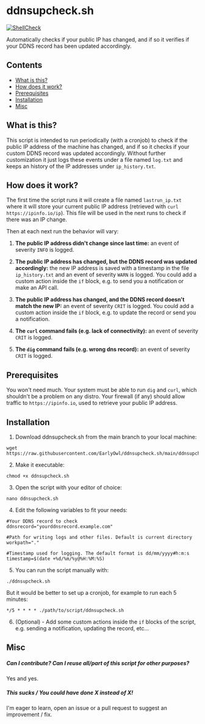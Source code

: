 # ddnsupcheck.sh

[![ShellCheck](https://github.com/EarlyOwl/ddnsupcheck.sh/actions/workflows/shellcheck.yml/badge.svg)](https://github.com/EarlyOwl/ddnsupcheck.sh/actions/workflows/shellcheck.yml)

Automatically checks if your public IP has changed, and if so it verifies if your DDNS record has been updated accordingly.

## Contents
- [What is this?](#what-is-this)
- [How does it work?](#how-does-it-work)
- [Prerequisites](#prerequisites)
- [Installation](#installation)
- [Misc](#misc)

## What is this?
This script is intended to run periodically (with a cronjob) to check if the public IP address of the machine has changed, and if so it checks if your custom DDNS record was updated accordingly. Without further customization it just logs these events under a file named ```log.txt``` and keeps an history of the IP addresses under ```ip_history.txt```.

## How does it work?
The first time the script runs it will create a file named ```lastrun_ip.txt``` where it will store your current public IP address (retrieved with ```curl https://ipinfo.io/ip```). This file will be used in the next runs to check if there was an IP change.

Then at each next run the behavior will vary:

1. **The public IP address didn't change since last time:** an event of severity ```INFO``` is logged.

2. **The public IP address has changed, but the DDNS record was updated accordingly:** the new IP address is saved with a timestamp in the file ```ip_history.txt``` and an event of severity ```WARN``` is logged. You could add a custom action inside the ```if``` block, e.g. to send you a notification or make an API call.

3. **The public IP address has changed, and the DDNS record doesn't match the new IP:** an event of severity ```CRIT``` is logged. You could add a custom action inside the ```if``` block, e.g. to update the record or send you a notification.

4. **The ```curl``` command fails (e.g. lack of connectivity):** an event of severity ```CRIT``` is logged.

5. **The ```dig``` command fails (e.g. wrong dns record):** an event of severity ```CRIT``` is logged.

## Prerequisites
You won't need much. Your system must be able to run ```dig``` and ```curl```, which shouldn't be a problem on any distro. Your firewall (if any) should allow traffic to ```https://ipinfo.io```, used to retrieve your public IP address.


## Installation

1. Download ddnsupcheck.sh from the main branch to your local machine:

```shell
wget https://raw.githubusercontent.com/EarlyOwl/ddnsupcheck.sh/main/ddnsupcheck.sh
```
2. Make it executable:

```shell
chmod +x ddnsupcheck.sh
```
3. Open the script with your editor of choice:

```shell
nano ddnsupcheck.sh
```
4. Edit the following variables to fit your needs:

```shell
#Your DDNS record to check
ddnsrecord="yourddnsrecord.example.com"

#Path for writing logs and other files. Default is current directory
workpath="."

#Timestamp used for logging. The default format is dd/mm/yyyy#h:m:s
timestamp=$(date +%d/%m/%y@%H:%M:%S)
```

5. You can run the script manually with:

```shell
./ddnsupcheck.sh
```

But it would be better to set up a cronjob, for example to run each 5 minutes:

```
*/5 * * * * ./path/to/script/ddnsupcheck.sh
```

6. (Optional) - Add some custom actions inside the ```if``` blocks of the script, e.g. sending a notification, updating the record, etc...

## Misc

##### Can I contribute? Can I reuse all/part of this script for other purposes?
Yes and yes.

##### This sucks / You could have done X instead of X!
I'm eager to learn, open an issue or a  pull request to suggest an improvement / fix.
